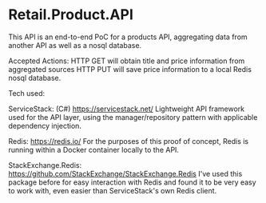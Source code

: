 # Retail.Product.API

This API is an end-to-end PoC for a products API, aggregating data from another API as well as a nosql database.

Accepted Actions:
	HTTP GET will obtain title and price information from aggregated sources
	HTTP PUT will save price information to a local Redis nosql database.
	
	
Tech used:

ServiceStack: (C#) https://servicestack.net/
Lightweight API framework used for the API layer, using the manager/repository pattern with applicable dependency injection.

Redis: https://redis.io/
For the purposes of this proof of concept, Redis is running within a Docker container locally to the API.

StackExchange.Redis: https://github.com/StackExchange/StackExchange.Redis
I've used this package before for easy interaction with Redis and found it to be very easy to work with, even easier than ServiceStack's own Redis client.
